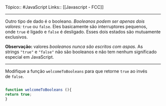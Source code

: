 Tópico:: #JavaScript 
Links:: [[Javascript - FCC]]

---

Outro tipo de dado é o booleano. *Booleanos podem ser apenas dois valores:* `true` ou `false`. Eles basicamente são interruptores pequenos, onde `true` é ligado e `false` é desligado. Esses dois estados são mutuamente exclusivos.

**Observação:** valores *booleanos nunca são escritos com aspas*. As strings `"true"` e `"false"` não são booleanos e não tem nenhum significado especial em JavaScript.

---

Modifique a função `welcomeToBooleans` para que retorne `true` ao invés de `false`.

```js

function welcomeToBooleans (){
return true;
}

```

